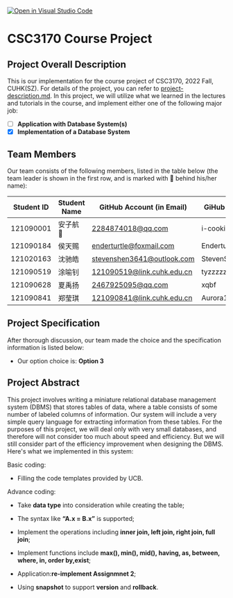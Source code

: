 [![Open in Visual Studio Code](https://classroom.github.com/assets/open-in-vscode-c66648af7eb3fe8bc4f294546bfd86ef473780cde1dea487d3c4ff354943c9ae.svg)](https://classroom.github.com/online_ide?assignment_repo_id=9422691&assignment_repo_type=AssignmentRepo)
# CSC3170 Course Project

## Project Overall Description

This is our implementation for the course project of CSC3170, 2022 Fall, CUHK(SZ). For details of the project, you can refer to [project-description.md](project-description.md). In this project, we will utilize what we learned in the lectures and tutorials in the course, and implement either one of the following major job:

<!-- Please fill in "x" to replace the blank space between "[]" to tick the todo item; it's ticked on the first one by default. -->

- [ ] **Application with Database System(s)**
- [x] **Implementation of a Database System**

## Team Members

Our team consists of the following members, listed in the table below (the team leader is shown in the first row, and is marked with 🚩 behind his/her name):

<!-- change the info below to be the real case -->

| Student ID | Student Name | GitHub Account (in Email) | GiHub Username   |
| ---------- | ------------ | ------------------------- | ---------------- |
| 121090001  | 安子航 🚩    | 2284874018@qq.com         | i-cookie         |
| 121090184  | 侯天赐       | enderturtle@foxmail.com    | EnderturtleOrz   |
| 121020163  | 沈驰皓       | stevenshen3641@outlook.com | StevenShen3641   |
| 121090519  | 涂喻钊       | 121090519@link.cuhk.edu.cn | tyzzzzzzzzz      |
| 121090628  | 夏禹扬       | 2467925095@qq.com          | xqbf             |
| 121090841  | 郑莹琪       | 121090841@link.cuhk.edu.cn | Aurora121090841  |

## Project Specification

<!-- You should remove the terms/sentence that is not necessary considering your option/branch/difficulty choice -->

After thorough discussion, our team made the choice and the specification information is listed below:

- Our option choice is: **Option 3**

## Project Abstract

<!-- TODO -->
This project involves writing a miniature relational database management system (DBMS) that stores tables of data, where a table consists of some number of labeled columns of information. Our system will include a very simple query language for extracting information from these tables. For the purposes of this project, we will deal only with very small databases, and therefore will not consider too much about speed and efficiency. But we will still consider part of the efficiency improvement when designing the DBMS. Here's what we implemented in this system:

Basic coding:

- Filling the code templates provided by UCB.

Advance coding:

- Take **data type** into consideration while creating the table;

- The syntax like **“A.x = B.x”** is supported;

- Implement the operations including **inner join, left join, right join, full join**;

- Implement functions include **max(), min(), mid(), having, as, between, where, in, order by,exist**;
	
- Application:**re-implement Assignmnet 2**;

- Using **snapshot** to support **version** and **rollback**.
